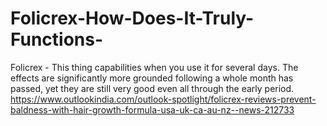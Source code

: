 # Folicrex-How-Does-It-Truly-Functions-
Folicrex - This thing capabilities when you use it for several days. The effects are significantly more grounded following a whole month has passed, yet they are still very good even all through the early period. https://www.outlookindia.com/outlook-spotlight/folicrex-reviews-prevent-baldness-with-hair-growth-formula-usa-uk-ca-au-nz--news-212733
